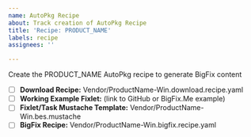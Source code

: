 ```yaml
---
name: AutoPkg Recipe
about: Track creation of AutoPkg Recipe
title: 'Recipe: PRODUCT_NAME'
labels: recipe
assignees: ''

---
```


Create the PRODUCT_NAME AutoPkg recipe to generate BigFix content

- [ ] **Download Recipe:** Vendor/ProductName-Win.download.recipe.yaml
- [ ] **Working Example Fixlet:** (link to GitHub or BigFix.Me example)
- [ ] **Fixlet/Task Mustache Template:** Vendor/ProductName-Win.bes.mustache
- [ ] **BigFix Recipe:** Vendor/ProductName-Win.bigfix.recipe.yaml
